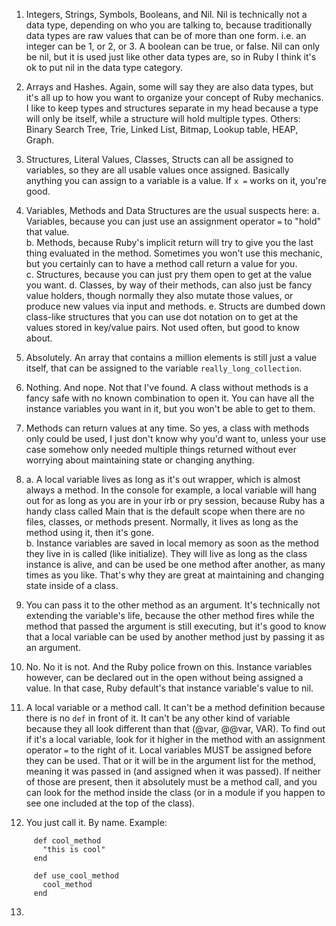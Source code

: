 1. Integers, Strings, Symbols, Booleans, and Nil. Nil is technically not a data type, depending on who you 
   are talking to, because traditionally data types are raw values that can be of more than one form. i.e. an 
   integer can be 1, or 2, or 3. A boolean can be true, or false. Nil can only be nil, but it is used just like 
   other data types are, so in Ruby I think it's ok to put nil in the data type category.
   
2. Arrays and Hashes. Again, some will say they are also data types, but it's all up to how you want to organize 
   your concept of Ruby mechanics. I like to keep types and structures separate in my head because a type will 
   only be itself, while a structure will hold multiple types.
   Others: Binary Search Tree, Trie, Linked List, Bitmap, Lookup table, HEAP, Graph.

3. Structures, Literal Values, Classes, Structs can all be assigned to variables, so they are all usable values
   once assigned. Basically anything you can assign to a variable is a value. If `x =` works on it, you're good.
   
4. Variables, Methods and Data Structures are the usual suspects here: 
   a. Variables, because you can just use an assignment operator `=` to "hold" that value. <br> 
   b. Methods, because Ruby's implicit return will try to give you the last thing evaluated in the method.
      Sometimes you won't use this mechanic, but you certainly can to have a method call return a value for you. <br>
   c. Structures, because you can just pry them open to get at the value you want.
   d. Classes, by way of their methods, can also just be fancy value holders, though normally they also mutate 
      those values, or produce new values via input and methods.
   e. Structs are dumbed down class-like structures that you can use dot notation on to get at the values
      stored in key/value pairs. Not used often, but good to know about. 
    
5. Absolutely. An array that contains a million elements is still just a value itself, that can be assigned to 
   the variable `really_long_collection`.
   
6. Nothing. And nope. Not that I've found. A class without methods is a fancy safe with no known combination to 
   open it. You can have all the instance variables you want in it, but you won't be able to get to them.
   
7. Methods can return values at any time. So yes, a class with methods only could be used, I just don't know 
   why you'd want to, unless your use case somehow only needed multiple things returned without ever worrying 
   about maintaining state or changing anything. 
   
8. a. A local variable lives as long as it's out wrapper, which is almost always a method. In the console for 
   example, a local variable will hang out for as long as you are in your irb or pry session, because Ruby 
   has a handy class called Main that is the default scope when there are no files, classes, or methods 
   present. Normally, it lives as long as the method using it, then it's gone. <br>
   b. Instance variables are saved in local memory as soon as the method they live in is called (like initialize).
   They will live as long as the class instance is alive, and can be used be one method after another, as many 
   times as you like. That's why they are great at maintaining and changing state inside of a class.
   
9. You can pass it to the other method as an argument. It's technically not extending the variable's life, 
   because the other method fires while the method that passed the argument is still executing, but it's good 
   to know that a local variable can be used by another method just by passing it as an argument.

10. No. No it is not. And the Ruby police frown on this. Instance variables however, can be declared out 
    in the open without being assigned a value. In that case, Ruby default's that instance variable's value 
    to nil. 
  
11. A local variable or a method call. It can't be a method definition because there is no `def` in front of 
    it. It can't be any other kind of variable because they all look different than that (@var, @@var, VAR). 
    To find out if it's a local variable, look for it higher in the method with an assignment operator `=` to
    the right of it. Local variables MUST be assigned before they can be used. That or it will be in the argument 
    list for the method, meaning it was passed in (and assigned when it was passed). If neither of those are
    present, then it absolutely must be a method call, and you can look for the method inside the class (or 
    in a module if you happen to see one included at the top of the class).
    
12. You just call it. By name. Example: <br>
```
     def cool_method
       "this is cool"
     end
     
     def use_cool_method
       cool_method
     end
```
13. 
